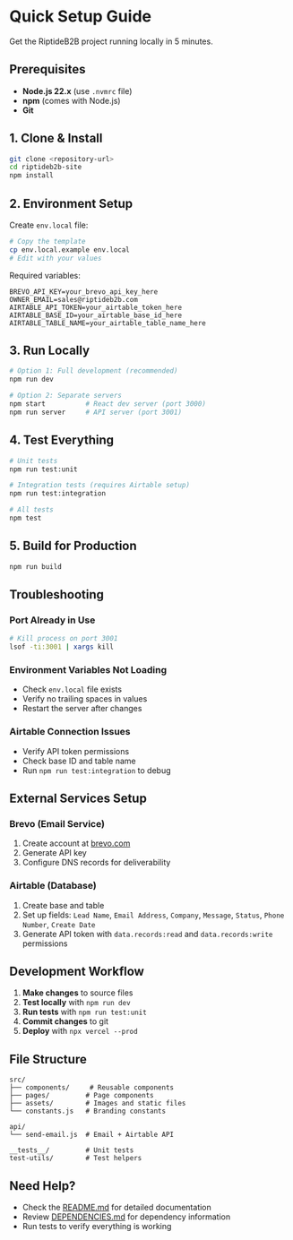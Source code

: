 # Quick Setup Guide

Get the RiptideB2B project running locally in 5 minutes.

## Prerequisites

- **Node.js 22.x** (use `.nvmrc` file)
- **npm** (comes with Node.js)
- **Git**

## 1. Clone & Install

```bash
git clone <repository-url>
cd riptideb2b-site
npm install
```

## 2. Environment Setup

Create `env.local` file:

```bash
# Copy the template
cp env.local.example env.local
# Edit with your values
```

Required variables:
```
BREVO_API_KEY=your_brevo_api_key_here
OWNER_EMAIL=sales@riptideb2b.com
AIRTABLE_API_TOKEN=your_airtable_token_here
AIRTABLE_BASE_ID=your_airtable_base_id_here
AIRTABLE_TABLE_NAME=your_airtable_table_name_here
```

## 3. Run Locally

```bash
# Option 1: Full development (recommended)
npm run dev

# Option 2: Separate servers
npm start          # React dev server (port 3000)
npm run server     # API server (port 3001)
```

## 4. Test Everything

```bash
# Unit tests
npm run test:unit

# Integration tests (requires Airtable setup)
npm run test:integration

# All tests
npm test
```

## 5. Build for Production

```bash
npm run build
```

## Troubleshooting

### Port Already in Use
```bash
# Kill process on port 3001
lsof -ti:3001 | xargs kill
```

### Environment Variables Not Loading
- Check `env.local` file exists
- Verify no trailing spaces in values
- Restart the server after changes

### Airtable Connection Issues
- Verify API token permissions
- Check base ID and table name
- Run `npm run test:integration` to debug

## External Services Setup

### Brevo (Email Service)
1. Create account at [brevo.com](https://brevo.com)
2. Generate API key
3. Configure DNS records for deliverability

### Airtable (Database)
1. Create base and table
2. Set up fields: `Lead Name`, `Email Address`, `Company`, `Message`, `Status`, `Phone Number`, `Create Date`
3. Generate API token with `data.records:read` and `data.records:write` permissions

## Development Workflow

1. **Make changes** to source files
2. **Test locally** with `npm run dev`
3. **Run tests** with `npm run test:unit`
4. **Commit changes** to git
5. **Deploy** with `npx vercel --prod`

## File Structure

```
src/
├── components/     # Reusable components
├── pages/         # Page components
├── assets/        # Images and static files
└── constants.js   # Branding constants

api/
└── send-email.js  # Email + Airtable API

__tests__/         # Unit tests
test-utils/        # Test helpers
```

## Need Help?

- Check the [README.md](./README.md) for detailed documentation
- Review [DEPENDENCIES.md](./DEPENDENCIES.md) for dependency information
- Run tests to verify everything is working
